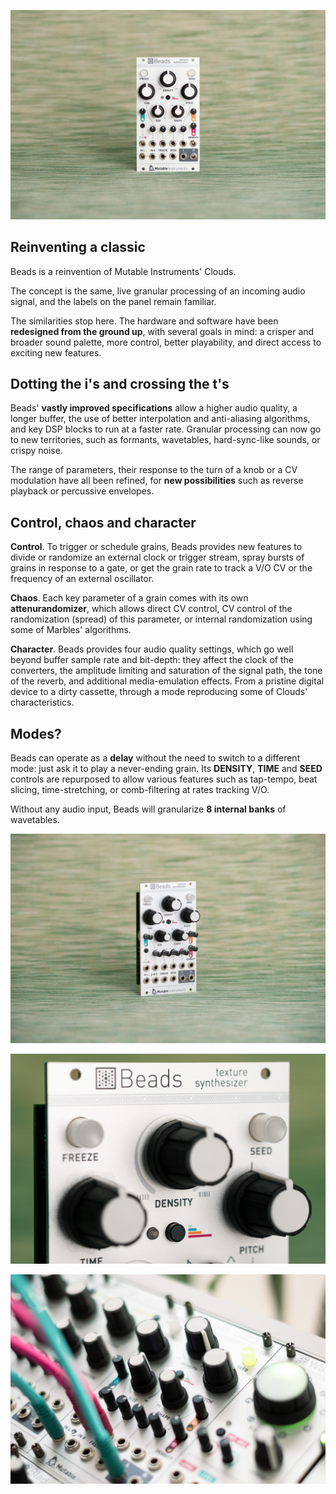 ![](images/gallery/beads1.jpg)

## Reinventing a classic

Beads is a reinvention of Mutable Instruments' Clouds.

The concept is the same, live granular processing of an incoming audio signal, and the labels on the panel remain familiar.

The similarities stop here. The hardware and software have been **redesigned from the ground up**, with several goals in mind: a crisper and broader sound palette, more control, better playability, and direct access to exciting new features.

## Dotting the i's and crossing the t's

Beads' **vastly improved specifications** allow a higher audio quality, a longer buffer, the use of better interpolation and anti-aliasing algorithms, and key DSP blocks to run at a faster rate. Granular processing can now go to new territories, such as formants, wavetables, hard-sync-like sounds, or crispy noise.

The range of parameters, their response to the turn of a knob or a CV modulation have all been refined, for **new possibilities** such as reverse playback or percussive envelopes.

## Control, chaos and character

**Control**. To trigger or schedule grains, Beads provides new features to divide or randomize an external clock or trigger stream, spray bursts of grains in response to a gate, or get the grain rate to track a V/O CV or the frequency of an external oscillator.

**Chaos**. Each key parameter of a grain comes with its own **attenurandomizer**, which allows direct CV control, CV control of the randomization (spread) of this parameter, or internal randomization using some of Marbles' algorithms.

**Character**. Beads provides four audio quality settings, which go well beyond buffer sample rate and bit-depth: they affect the clock of the converters, the amplitude limiting and saturation of the signal path, the tone of the reverb, and additional media-emulation effects. From a pristine digital device to a dirty cassette, through a mode reproducing some of Clouds' characteristics.

## Modes?

Beads can operate as a **delay** without the need to switch to a different mode: just ask it to play a never-ending grain. Its **DENSITY**, **TIME** and **SEED** controls are repurposed to allow various features such as tap-tempo, beat slicing, time-stretching, or comb-filtering at rates tracking V/O.

Without any audio input, Beads will granularize **8 internal banks** of wavetables.

![](images/gallery/beads2.jpg)

![](images/gallery/beads3.jpg)

![](images/gallery/beads4.jpg)